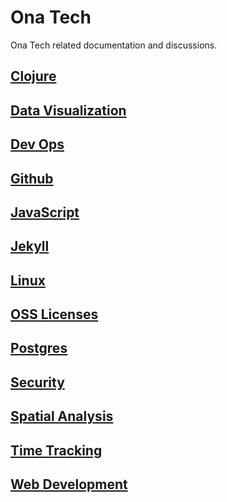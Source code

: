 # Ona Tech


Ona Tech related documentation and discussions.


## [Clojure](clojure.md)

## [Data Visualization](dataviz.md)

## [Dev Ops](devops.md)

## [Github](github.md)

## [JavaScript](javascript.md)

## [Jekyll](jekyll.md)

## [Linux](linux.md)

## [OSS Licenses](oss-licenses.md)

## [Postgres](postgres.md)

## [Security](security.md)

## [Spatial Analysis](spatial-analysis.md)

## [Time Tracking](time-tracking.md)

## [Web Development](webdev.md)
